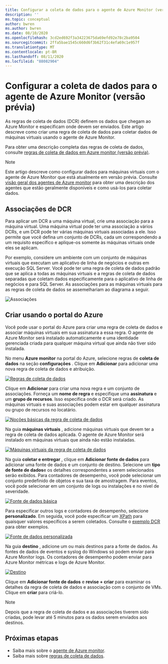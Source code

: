```yaml
---
title: Configurar a coleta de dados para o agente de Azure Monitor (versão prévia)
description: ''
ms.topic: conceptual
author: bwren
ms.author: bwren
ms.date: 08/10/2020
ms.openlocfilehash: 3cd2ed692f3a34223675da69efd92e78c2ba9504
ms.sourcegitcommit: 2ffa5bae1545c660d6f3b62f31c4efa69c1e957f
ms.translationtype: MT
ms.contentlocale: pt-BR
ms.lasthandoff: 08/11/2020
ms.locfileid: "88082904"
---
```

# <a name="configure-data-collection-for-the-azure-monitor-agent-preview"></a>Configurar a coleta de dados para o agente de Azure Monitor (versão prévia)
As regras de coleta de dados (DCR) definem os dados que chegam ao Azure Monitor e especificam onde devem ser enviados. Este artigo descreve como criar uma regra de coleta de dados para coletar dados de máquinas virtuais usando o agente de Azure Monitor.

Para obter uma descrição completa das regras de coleta de dados, consulte [regras de coleta de dados em Azure monitor (versão prévia)](data-collection-rule-overview.md).

> [!NOTE]
> Este artigo descreve como configurar dados para máquinas virtuais com o agente de Azure Monitor que está atualmente em versão prévia. Consulte [visão geral dos agentes de Azure monitor](agents-overview.md) para obter uma descrição dos agentes que estão geralmente disponíveis e como usá-los para coletar dados.


## <a name="dcr-associations"></a>Associações de DCR
Para aplicar um DCR a uma máquina virtual, crie uma associação para a máquina virtual. Uma máquina virtual pode ter uma associação a vários DCRs, e um DCR pode ter várias máquinas virtuais associadas a ele. Isso permite que você defina um conjunto de DCRs, cada um correspondendo a um requisito específico e aplique-os somente às máquinas virtuais onde eles se aplicam. 

Por exemplo, considere um ambiente com um conjunto de máquinas virtuais que executam um aplicativo de linha de negócios e outras em execução SQL Server. Você pode ter uma regra de coleta de dados padrão que se aplica a todas as máquinas virtuais e a regras de coleta de dados separadas que coletam dados especificamente para o aplicativo de linha de negócios e para SQL Server. As associações para as máquinas virtuais para as regras de coleta de dados se assemelhariam ao diagrama a seguir.

![Associações](media/data-collection-rule-azure-monitor-agent/associations.png)

## <a name="create-using-the-azure-portal"></a>Criar usando o portal do Azure
Você pode usar o portal do Azure para criar uma regra de coleta de dados e associar máquinas virtuais em sua assinatura a essa regra. O agente de Azure Monitor será instalado automaticamente e uma identidade gerenciada criada para qualquer máquina virtual que ainda não tiver sido instalada.

No menu **Azure monitor** na portal do Azure, selecione regras de **coleta de dados** na seção **configurações** . Clique em **Adicionar** para adicionar uma nova regra de coleta de dados e atribuição.

[![Regras de coleta de dados](media/azure-monitor-agent/data-collection-rules.png)](media/azure-monitor-agent/data-collection-rules.png#lightbox)

Clique em **Adicionar** para criar uma nova regra e um conjunto de associações. Forneça um **nome de regra** e especifique uma **assinatura** e um **grupo de recursos**. Isso especifica onde o DCR será criado. As máquinas virtuais e suas associações podem estar em qualquer assinatura ou grupo de recursos no locatário.

[![Noções básicas da regra de coleta de dados](media/azure-monitor-agent/data-collection-rule-basics.png)](media/azure-monitor-agent/data-collection-rule-basics.png#lightbox)

Na guia **máquinas virtuais** , adicione máquinas virtuais que devem ter a regra de coleta de dados aplicada. O agente de Azure Monitor será instalado em máquinas virtuais que ainda não estão instaladas.

[![Máquinas virtuais da regra de coleta de dados](media/azure-monitor-agent/data-collection-rule-virtual-machines.png)](media/azure-monitor-agent/data-collection-rule-virtual-machines.png#lightbox)

Na guia **coletar e entregar** , clique em **Adicionar fonte de dados** para adicionar uma fonte de dados e um conjunto de destino. Selecione um **tipo de fonte de dados**e os detalhes correspondentes a serem selecionados serão exibidos. Para contadores de desempenho, você pode selecionar um conjunto predefinido de objetos e sua taxa de amostragem. Para eventos, você pode selecionar em um conjunto de logs ou instalações e no nível de severidade. 

[![Fonte de dados básica](media/azure-monitor-agent/data-collection-rule-data-source-basic.png)](media/azure-monitor-agent/data-collection-rule-data-source-basic.png#lightbox)


Para especificar outros logs e contadores de desempenho, selecione **personalizado**. Em seguida, você pode especificar um [XPath](https://www.w3schools.com/xml/xpath_syntax.asp) para quaisquer valores específicos a serem coletados. Consulte o [exemplo DCR](data-collection-rule-overview.md#sample-data-collection-rule) para obter exemplos.

[![Fonte de dados personalizada](media/azure-monitor-agent/data-collection-rule-data-source-custom.png)](media/azure-monitor-agent/data-collection-rule-data-source-custom.png#lightbox)

Na guia **destino** , adicione um ou mais destinos para a fonte de dados. As fontes de dados de eventos e syslog do Windows só podem enviar para Azure Monitor logs. Os contadores de desempenho podem enviar para Azure Monitor métricas e logs de Azure Monitor.

[![Destino](media/azure-monitor-agent/data-collection-rule-destination.png)](media/azure-monitor-agent/data-collection-rule-destination.png#lightbox)

Clique em **Adicionar fonte de dados** e **revise + criar** para examinar os detalhes da regra de coleta de dados e associação com o conjunto de VMs. Clique em **criar** para criá-lo.

> [!NOTE]
> Depois que a regra de coleta de dados e as associações tiverem sido criadas, pode levar até 5 minutos para os dados serem enviados aos destinos.


## <a name="next-steps"></a>Próximas etapas

- Saiba mais sobre o [agente de Azure monitor](azure-monitor-agent-overview.md).
- Saiba mais sobre [regras de coleta de dados](data-collection-rule-overview.md).
